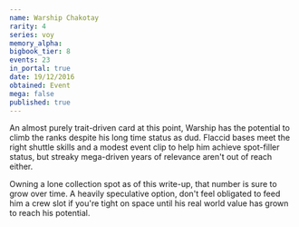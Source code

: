 ```yaml
---
name: Warship Chakotay
rarity: 4
series: voy
memory_alpha:
bigbook_tier: 8
events: 23
in_portal: true
date: 19/12/2016
obtained: Event
mega: false
published: true
---
```


An almost purely trait-driven card at this point, Warship has the potential to climb the ranks despite his long time status as dud. Flaccid bases meet the right shuttle skills and a modest event clip to help him achieve spot-filler status, but streaky mega-driven years of relevance aren't out of reach either.

Owning a lone collection spot as of this write-up, that number is sure to grow over time. A heavily speculative option, don't feel obligated to feed him a crew slot if you're tight on space until his real world value has grown to reach his potential.
